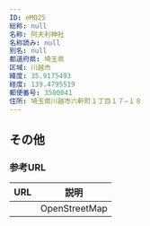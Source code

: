 ```yaml
---
ID: eMQ25
総称: null
名称: 阿夫利神社
名称読み: null
別名: null
都道府県: 埼玉県
区域: 川越市
緯度: 35.9175493
経度: 139.4795519
郵便番号: 3500041
住所: 埼玉県川越市六軒町１丁目１７−１８
---
```


## その他

### 参考URL

| URL | 説明          |
| --- | ------------- |
|     | OpenStreetMap |
